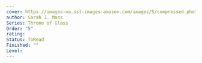 ```yaml
---
cover: https://images-na.ssl-images-amazon.com/images/S/compressed.photo.goodreads.com/books/1676979605i/76713323.jpg
author: Sarah J. Mass
Series: Throne of Glass
Order: "5"
rating: 
Status: ToRead
Finished: ""
Level:
---
```








